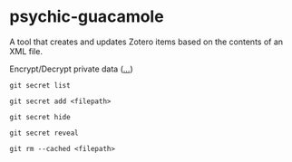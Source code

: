 # psychic-guacamole
A tool that creates and updates Zotero items based on the contents of an XML file.

Encrypt/Decrypt private data ([...](https://git-secret.io))

```
git secret list

git secret add <filepath>

git secret hide

git secret reveal

git rm --cached <filepath>
```
